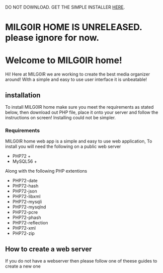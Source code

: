 DO NOT DOWNLOAD. GET THE SIMPLE INSTALLER [HERE](https://github.com/MILG0IR/MILG0IR-home/raw/master/install.php).

# MILG0IR HOME IS UNRELEASED. please ignore for now.

# Welcome to MILG0IR home!

Hi! Here at MILG0IR we are working to create the best media organizer around! With a simple and easy to use user interface it is unbeatable!


## installation
To install MILG0IR home make sure you meet the requirements as stated below, then download out PHP file, place it onto your server and follow the instructions on screen! Installing could not be simpler. 

### Requirements
MILG0IR home web app is a simple and easy to use web application, To install you will need the following on a public web server
 - PHP72 +
 - MySQL56 +

Along with the following PHP extentions
 - PHP72-date
 - PHP72-hash
 - PHP72-json
 - PHP72-libxml
 - PHP72-mysqli
 - PHP72-mysqlnd
 - PHP72-pcre
 - PHP72-phash
 - PHP72-reflection
 - PHP72-xml
 - PHP72-zip
## How to create a web server
If you do not have a webserver then please follow one of theese guides to create a new one